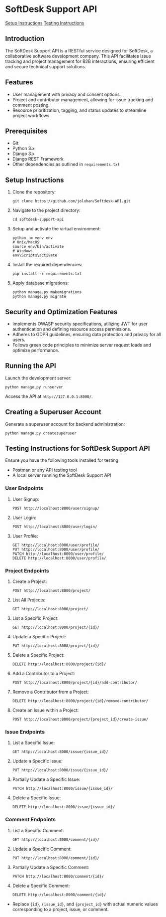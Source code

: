 # SoftDesk Support API

[Setup Instructions](#setup-instructions)
[Testing Instructions](#testing-instructions-for-softdesk-support-api)

## Introduction
The SoftDesk Support API is a RESTful service designed for SoftDesk, a collaborative software development company. This API facilitates issue tracking and project management for B2B interactions, ensuring efficient and secure technical support solutions.

## Features
- User management with privacy and consent options.
- Project and contributor management, allowing for issue tracking and comment posting.
- Resource prioritization, tagging, and status updates to streamline project workflows.

## Prerequisites
- Git
- Python 3.x
- Django 3.x
- Django REST Framework
- Other dependencies as outlined in `requirements.txt`

## Setup Instructions
1. Clone the repository:
   ```
   git clone https://github.com/joluhan/Softdesk-API.git
   ```
2. Navigate to the project directory:
   ```
   cd softdesk-support-api
   ```
3. Setup and activate the virtual environment:
   ```
   python -m venv env
   # Unix/MacOS
   source env/bin/activate
   # Windows
   env\Scripts\activate
   ```
4. Install the required dependencies:
   ```
   pip install -r requirements.txt
   ```
5. Apply database migrations:
   ```
   python manage.py makemigrations
   python manage.py migrate
   ```

## Security and Optimization Features
- Implements OWASP security specifications, utilizing JWT for user authentication and defining resource access permissions.
- Adheres to GDPR guidelines, ensuring data protection and privacy for all users.
- Follows green code principles to minimize server request loads and optimize performance.

## Running the API
Launch the development server:
```
python manage.py runserver
```
Access the API at `http://127.0.0.1:8000/`.

## Creating a Superuser Account
Generate a superuser account for backend administration:
```
python manage.py createsuperuser
```

## Testing Instructions for SoftDesk Support API

Ensure you have the following tools installed for testing:

- Postman or any API testing tool
- A local server running the SoftDesk Support API

### User Endpoints

1. User Signup:
   ```
   POST http://localhost:8000/user/signup/
   ```
2. User Login:
   ```
   POST http://localhost:8000/user/login/
   ```
3. User Profile:
   ```
   GET http://localhost:8000/user/profile/
   PUT http://localhost:8000/user/profile/
   PATCH http://localhost:8000/user/profile/
   DELETE http://localhost:8000/user/profile/
   ```

### Project Endpoints

1. Create a Project:
   ```
   POST http://localhost:8000/project/
   ```
2. List All Projects:
   ```
   GET http://localhost:8000/project/
   ```
3. List a Specific Project:
   ```
   GET http://localhost:8000/project/{id}/
   ```
4. Update a Specific Project:
   ```
   PUT http://localhost:8000/project/{id}/
   ```
5. Delete a Specific Project:
   ```
   DELETE http://localhost:8000/project/{id}/
   ```
6. Add a Contributor to a Project:
   ```
   POST http://localhost:8000/project/{id}/add-contributor/
   ```
7. Remove a Contributor from a Project:
   ```
   DELETE http://localhost:8000/project/{id}/remove-contributor/
   ```
8. Create an Issue within a Project:
   ```
   POST http://localhost:8000/project/{project_id}/create-issue/
   ```

### Issue Endpoints

1. List a Specific Issue:
   ```http
   GET http://localhost:8000/issue/{issue_id}/
   ```
2. Update a Specific Issue:
   ```http
   PUT http://localhost:8000/issue/{issue_id}/
   ```
3. Partially Update a Specific Issue:
   ```http
   PATCH http://localhost:8000/issue/{issue_id}/
   ```
4. Delete a Specific Issue:
   ```http
   DELETE http://localhost:8000/issue/{issue_id}/
   ```

### Comment Endpoints

1. List a Specific Comment:
   ```http
   GET http://localhost:8000/comment/{id}/
   ```
2. Update a Specific Comment:
   ```http
   PUT http://localhost:8000/comment/{id}/
   ```
3. Partially Update a Specific Comment:
   ```http
   PATCH http://localhost:8000/comment/{id}/
   ```
4. Delete a Specific Comment:
   ```http
   DELETE http://localhost:8000/comment/{id}/
   ```

- Replace `{id}`, `{issue_id}`, and `{project_id}` with actual numeric values corresponding to a project, issue, or comment.